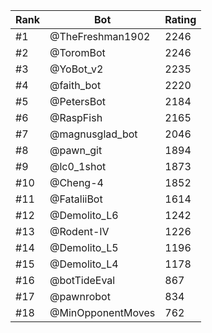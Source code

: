 Rank|Bot|Rating
---|---|---
#1|@TheFreshman1902|2246
#2|@ToromBot|2246
#3|@YoBot_v2|2235
#4|@faith_bot|2220
#5|@PetersBot|2184
#6|@RaspFish|2165
#7|@magnusglad_bot|2046
#8|@pawn_git|1894
#9|@lc0_1shot|1873
#10|@Cheng-4|1852
#11|@FataliiBot|1614
#12|@Demolito_L6|1242
#13|@Rodent-IV|1226
#14|@Demolito_L5|1196
#15|@Demolito_L4|1178
#16|@botTideEval|867
#17|@pawnrobot|834
#18|@MinOpponentMoves|762
